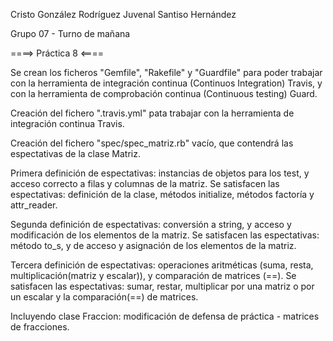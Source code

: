 Cristo González Rodríguez
Juvenal Santiso Hernández

Grupo 07 - Turno de mañana

====> Práctica 8 <====

  Se crean los ficheros "Gemfile", "Rakefile" y "Guardfile" para poder trabajar con la herramienta de integración continua
(Continuos Integration) Travis, y con la herramienta de comprobación continua (Continuous testing) Guard.

  Creación del fichero ".travis.yml" pata trabajar con la herramienta de integración continua Travis.

  Creación del fichero "spec/spec_matriz.rb" vacío, que contendrá las espectativas de la clase Matriz.
  
  Primera definición de espectativas: instancias de objetos para los test, y acceso correcto a filas y columnas de la matriz.
    Se satisfacen las espectativas: definición de la clase, métodos initialize, métodos factoría y attr_reader.
  
  Segunda definición de espectativas: conversión a string, y acceso y modificación de los elementos de la matriz.
    Se satisfacen las espectativas: método to_s, y de acceso y asignación de los elementos de la matriz.
    
  Tercera definición de espectativas: operaciones aritméticas (suma, resta, multiplicación(matriz y escalar)), y comparación de matrices (==).
    Se satisfacen las espectativas: sumar, restar, multiplicar por una matriz o por un escalar y la comparación(==) de matrices.
  
  Incluyendo clase Fraccion: modificación de defensa de práctica - matrices de fracciones.
